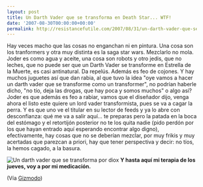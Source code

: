 ```yaml
---
layout: post
title: Un Darth Vader que se transforma en Death Star... WTF!
date: '2007-08-30T00:00:00+00:00'
permalink: http://resistancefutile.com/2007/08/31/un-darth-vader-que-se-transforma-en-death-star-wtf/
---
```

Hay veces macho que las cosas no enganchan ni en pintura. Una cosa son los tranformers y otra muy distinta es la saga star wars. Mezclarlo no mola. Joder es como agua y aceite, una cosa son robots y otro jedis, que no leches, que  no puede ser que un Darth Vader se transforme en Estrella de la Muerte, es casi antinatural. Da repelús. Además es feo de cojones. Y hay muchos juguetes así que dan rabia, al que tuvo la idea "oye vamos a hacer un darth vader que se transforme como un transformer", no podrían haberle dicho, "no tío, deja las drogas, que hay poca y somos muchos" o algo así? Joder es que además es feo a rabiar, vamos que el diseñador dijo, venga ahora el listo este quiere un lord vader transformista, pues se va a cagar la perra. Y es que uno ve el titular en su lector de feeds y ya lo abre con desconfianza: qué me va a salir aquí... te preparas pero la patada en la boca del estómago y el retortijón posterior no te los quita nadie (pido perdón por los que hayan entrado aquí esperando encontrar algo digno), efectivamente, hay cosas que no se deberían mezclar, por muy frikis y muy acertadas que parezcan a priori, hay que tener perspectiva y decir: no tíos, la hemos cagado, a la basura.

<img src='http://resistancefutile.com/wp-content/zz1c97f5af.png' alt='Un darth vader que se transforma por diox' class="centro" />

<strong>
Y hasta aquí mi terapia de los jueves, voy a por mi medicación.</strong>

(Vía <a href="http://gizmodo.com/gadgets/transformers/darth-vader-brings-the-force-to-the-world-of-transformers-294491.php">Gizmodo</a>)
